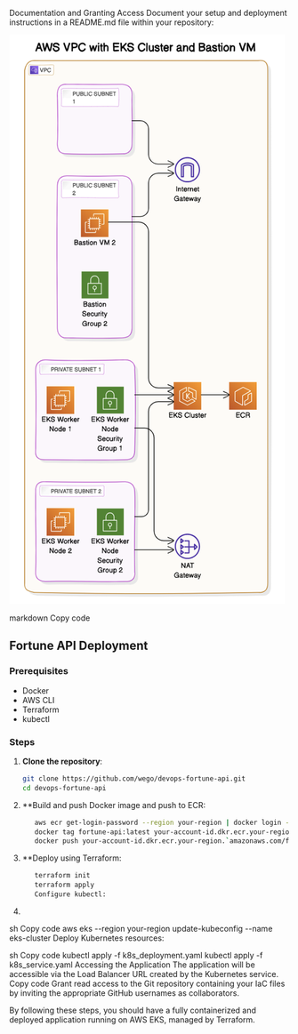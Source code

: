 Documentation and Granting Access
Document your setup and deployment instructions in a README.md file within your repository:

![alt text](image.png)

markdown
Copy code
## Fortune API Deployment

### Prerequisites
- Docker
- AWS CLI
- Terraform
- kubectl

### Steps

1. **Clone the repository**:
   ```sh
   git clone https://github.com/wego/devops-fortune-api.git
   cd devops-fortune-api

2. **Build and push Docker image and push to ECR:
   ```sh
      aws ecr get-login-password --region your-region | docker login --username AWS --password-stdin your-account-id.dkr.ecr.your-region.amazonaws.com
      docker tag fortune-api:latest your-account-id.dkr.ecr.your-region.amazonaws.com/fortune-api:latest
      docker push your-account-id.dkr.ecr.your-region.`amazonaws.com/fortune-api:latest

3. **Deploy using Terraform:
   ```sh
      terraform init
      terraform apply
      Configure kubectl:

4.
sh
Copy code
aws eks --region your-region update-kubeconfig --name eks-cluster
Deploy Kubernetes resources:

sh
Copy code
kubectl apply -f k8s_deployment.yaml
kubectl apply -f k8s_service.yaml
Accessing the Application
The application will be accessible via the Load Balancer URL created by the Kubernetes service.
Copy code
Grant read access to the Git repository containing your IaC files by inviting the appropriate GitHub usernames as collaborators.

By following these steps, you should have a fully containerized and deployed application running on AWS EKS, managed by Terraform.